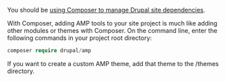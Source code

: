 You should be [using Composer to manage Drupal site dependencies](https://www.drupal.org/docs/develop/using-composer/using-composer-to-manage-drupal-site-dependencies).

With Composer, adding AMP tools to your site project is much like adding other modules or themes with Composer. On the command line, enter the following commands in your project root directory:

```php
composer require drupal/amp
```

If you want to create a custom AMP theme, add that theme to the /themes directory.